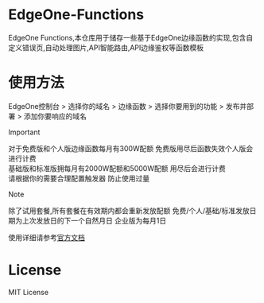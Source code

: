 # EdgeOne-Functions
EdgeOne Functions,本仓库用于储存一些基于EdgeOne边缘函数的实现,包含自定义错误页,自动处理图片,API智能路由,API边缘鉴权等函数模板

# 使用方法 
EdgeOne控制台 > 选择你的域名 > 边缘函数 > 选择你要用到的功能 > 发布并部署 > 添加你要响应的域名

> [!IMPORTANT]  
> 对于免费版和个人版边缘函数每月有300W配额 免费版用尽后函数失效个人版会进行计费  
> 基础版和标准版拥每月有2000W配额和5000W配额 用尽后会进行计费  
> 请根据你的需要合理配置触发器 防止使用过量  

> [!NOTE]  
> 除了试用套餐,所有套餐在有效期内都会重新发放配额
> 免费/个人/基础/标准发放日期为上次发放日的下一个自然月日
> 企业版为每月1日

使用详细请参考[官方文档](https://edgeone.ai/zh/document/53372)  

# License
MIT License  
